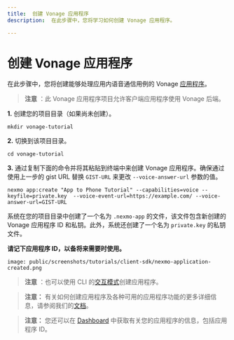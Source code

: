 ```yaml
---
title:  创建 Vonage 应用程序
description:  在此步骤中，您将学习如何创建 Vonage 应用程序。

---
```


创建 Vonage 应用程序
==============

在此步骤中，您将创建能够处理应用内语音通信用例的 Vonage [应用程序](/conversation/concepts/application)。

> **注意** ：此 Vonage 应用程序项目允许客户端应用程序使用 Vonage 后端。

**1\.** 创建您的项目目录（如果尚未创建）。

```shell
mkdir vonage-tutorial
```

**2\.** 切换到该项目目录。

```shell
cd vonage-tutorial
```

**3\.** 通过复制下面的命令并将其粘贴到终端中来创建 Vonage 应用程序。确保通过使用上一步的 gist URL 替换 `GIST-URL` 来更改 `--voice-answer-url` 参数的值。

```shell
nexmo app:create "App to Phone Tutorial" --capabilities=voice --keyfile=private.key  --voice-event-url=https://example.com/ --voice-answer-url=GIST-URL
```

系统在您的项目目录中创建了一个名为 `.nexmo-app` 的文件，该文件包含新创建的 Vonage 应用程序 ID 和私钥。此外，系统还创建了一个名为 `private.key` 的私钥文件。

**请记下应用程序 ID，以备将来需要时使用。** 

```screenshot
image: public/screenshots/tutorials/client-sdk/nexmo-application-created.png
```

> **注意** ：也可以使用 CLI 的[交互模式](/application/nexmo-cli#interactive-mode)创建应用程序。

> **注意：** 有关如何创建应用程序及各种可用的应用程序功能的更多详细信息，请参阅我们的[文档](/application/overview)。

> **注意：** 您还可以在 [Dashboard](https://dashboard.nexmo.com/voice/your-applications) 中获取有关您的应用程序的信息，包括应用程序 ID。

